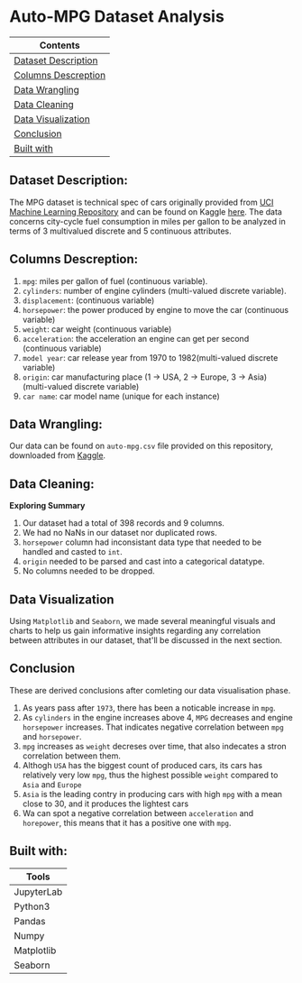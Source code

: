 # Auto-MPG Dataset Analysis

| Contents 											 	   	|
| -------- 											 	   	|
| [Dataset Description](#Dataset-Description)			   	|
| [Columns Descreption](#Columns-Descreption) 		   		|
| [Data Wrangling](#Data-Wrangling)					   		|
| [Data Cleaning](#Data-Cleaning)						   	|
| [Data Visualization](#Data-Visualization)					|
| [Conclusion](#Conclusion)									|
| [Built with](#Built-with)							   		|

## Dataset Description: 
The MPG dataset is technical spec of cars originally provided from [UCI Machine Learning Repository](https://archive.ics.uci.edu/ml/datasets/auto+mpg) and can be found on Kaggle [here](https://www.kaggle.com/uciml/autompg-dataset). 
The data concerns city-cycle fuel consumption in miles per gallon to be analyzed in terms of 3 multivalued discrete and 5 continuous attributes.

## Columns Descreption:
1. `mpg`: miles per gallon of fuel (continuous variable).
2. `cylinders`: number of engine cylinders (multi-valued discrete variable).
3. `displacement`: (continuous variable)
4. `horsepower`: the power produced by engine to move the car (continuous variable)
5. `weight`: car weight (continuous variable)
6. `acceleration`: the acceleration an engine can get per second (continuous variable)
7. `model year`: car release year from 1970 to 1982(multi-valued discrete variable)
8. `origin`: car manufacturing place (1 -> USA, 2 -> Europe, 3 -> Asia) (multi-valued discrete variable)
9. `car name`: car model name (unique for each instance)

## Data Wrangling:
Our data can be found on `auto-mpg.csv` file provided on this repository, downloaded from [Kaggle](https://www.kaggle.com/uciml/autompg-dataset). 

## Data Cleaning:
**Exploring Summary**
1. Our dataset had a total of 398 records and 9 columns.
2. We had no NaNs in our dataset nor duplicated rows.
3. `horsepower` column had inconsistant data type that needed to be handled and casted to `int`.
4. `origin` needed to be parsed and cast into a categorical datatype.
5. No columns needed to be dropped.

## Data Visualization
Using `Matplotlib` and `Seaborn`, we made several meaningful visuals and charts to help us gain informative insights regarding any correlation between attributes in our dataset, that'll be discussed in the next section.

## Conclusion
These are derived conclusions after comleting our data visualisation phase.
1. As years pass after `1973`, there has been a noticable increase in `mpg`.
2. As `cylinders` in the engine increases above 4, `MPG` decreases and engine `horsepower` increases. That indicates negative correlation between `mpg` and `horsepower`.
3. `mpg` increases as `weight` decreses over time, that also indecates a stron correlation between them.
4. Althogh `USA` has the biggest count of produced cars, its cars has relatively very low `mpg`, thus the highest possible `weight` compared to `Asia` and `Europe`
5. `Asia` is the leading contry in producing cars with high `mpg` with a mean close to 30, and it produces the lightest cars
6. Wa can spot a negative correlation between `acceleration` and `horepower`, this means that it has a positive one with `mpg`.

## Built with:
| Tools 		|
| -------- 		|
| JupyterLab	|
| Python3	   	|
| Pandas		|
| Numpy			|
| Matplotlib	|
| Seaborn		|
